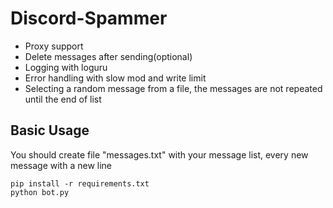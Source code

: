 # Discord-Spammer

- Proxy support
- Delete messages after sending(optional)
- Logging with loguru
- Error handling with slow mod and write limit
- Selecting a random message from a file, the messages are not repeated until the end of list

## Basic Usage
You should create file "messages.txt" with your message list, every new message with a new line

```
pip install -r requirements.txt
python bot.py
```
